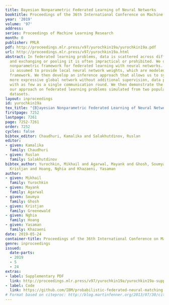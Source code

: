 ```yaml
---
title: Bayesian Nonparametric Federated Learning of Neural Networks
booktitle: Proceedings of the 36th International Conference on Machine Learning
year: '2019'
volume: '97'
address: 
series: Proceedings of Machine Learning Research
month: 0
publisher: PMLR
pdf: http://proceedings.mlr.press/v97/yurochkin19a/yurochkin19a.pdf
url: http://proceedings.mlr.press/v97/yurochkin19a.html
abstract: In federated learning problems, data is scattered across different servers
  and exchanging or pooling it is often impractical or prohibited. We develop a Bayesian
  nonparametric framework for federated learning with neural networks. Each data server
  is assumed to provide local neural network weights, which are modeled through our
  framework. We then develop an inference approach that allows us to synthesize a
  more expressive global network without additional supervision, data pooling and
  with as few as a single communication round. We then demonstrate the efficacy of
  our approach on federated learning problems simulated from two popular image classification
  datasets.
layout: inproceedings
id: yurochkin19a
tex_title: "{B}ayesian Nonparametric Federated Learning of Neural Networks"
firstpage: 7252
lastpage: 7261
page: 7252-7261
order: 7252
cycles: false
bibtex_editor: Chaudhuri, Kamalika and Salakhutdinov, Ruslan
editor:
- given: Kamalika
  family: Chaudhuri
- given: Ruslan
  family: Salakhutdinov
bibtex_author: Yurochkin, Mikhail and Agarwal, Mayank and Ghosh, Soumya and Greenewald,
  Kristjan and Hoang, Nghia and Khazaeni, Yasaman
author:
- given: Mikhail
  family: Yurochkin
- given: Mayank
  family: Agarwal
- given: Soumya
  family: Ghosh
- given: Kristjan
  family: Greenewald
- given: Nghia
  family: Hoang
- given: Yasaman
  family: Khazaeni
date: 2019-05-24
container-title: Proceedings of the 36th International Conference on Machine Learning
genre: inproceedings
issued:
  date-parts:
  - 2019
  - 5
  - 24
extras:
- label: Supplementary PDF
  link: http://proceedings.mlr.press/v97/yurochkin19a/yurochkin19a-supp.pdf
- label: Code
  link: https://github.com/IBM/probabilistic-federated-neural-matching
# Format based on citeproc: http://blog.martinfenner.org/2013/07/30/citeproc-yaml-for-bibliographies/
---
```

